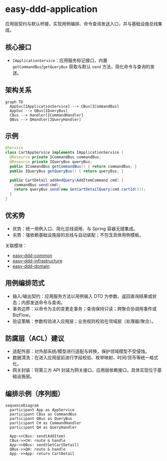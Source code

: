 # easy-ddd-application

应用层契约与默认桥接，实现用例编排、命令查询发送入口，并与基础设施总线集成。

## 核心接口
- `IApplicationService`：应用服务标记接口，内置 `getCommandBus`/`getQueryBus` 获取与默认 `send` 方法，简化命令与查询的发送。

## 架构关系
```mermaid
graph TD
  AppSvc[IApplicationService] --> CBus[ICommandBus]
  AppSvc --> QBus[IQueryBus]
  CBus --> Handler[ICommandHandler]
  QBus --> QHandler[IQueryHandler]
```

## 示例
```java
@Service
class CartAppService implements IApplicationService {
  @Resource private ICommandBus commandBus;
  @Resource private IQueryBus queryBus;
  public ICommandBus getCommandBus() { return commandBus; }
  public IQueryBus getQueryBus() { return queryBus; }

  public CartDetail addAndQuery(AddItemCommand cmd) {
    commandBus.send(cmd);
    return queryBus.send(new GetCartDetailQuery(cmd.cartId()));
  }
}
```

## 优劣势
- 优势：统一用例入口、简化总线调用、与 Spring 容器无缝集成。
- 劣势：强依赖基础设施层的总线与自动装配；不包含具体用例模板。

关联模块：
- [easy-ddd-common](../easy-ddd-common/README.md)
- [easy-ddd-infrastructure](../easy-ddd-infrastructure/README.md)
- [easy-ddd-domain](../easy-ddd-domain/README.md)

## 用例编排范式
- 输入/输出契约：应用服务方法以用例输入 DTO 为参数、返回查询结果或状态；内部发送命令与查询。
- 事务边界：以命令为主的变更走事务；查询保持只读；跨聚合协调用事件或 BizFlow。
- 验证策略：参数校验进入应用层；业务规则校验在领域层（处理器/聚合）。

## 防腐层（ACL）建议
- 适配外部：对外部系统/模型进行适配与转换，保护领域模型不受侵蚀。
- 数据清洗：在进入应用层前进行字段校验、枚举映射、时间/货币等统一格式化。
- 网关封装：将第三方 API 封装为网关接口，应用层依赖接口，具体实现位于基础设施层。

## 编排示例（序列图）
```mermaid
sequenceDiagram
  participant App as AppService
  participant CBus as CommandBus
  participant QBus as QueryBus
  participant CH as CommandHandler
  participant QH as QueryHandler

  App->>CBus: send(AddItem)
  CBus->>CH: route & handle
  App->>QBus: send(GetCartDetail)
  QBus->>QH: route & handle
  App-->>App: return CartDetail
```
